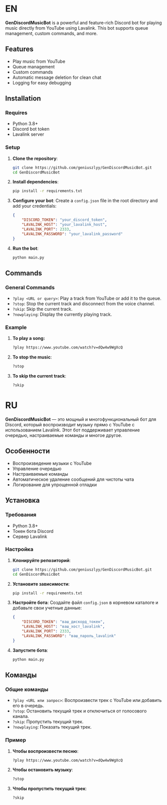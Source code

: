 # EN
**GenDiscordMusicBot** is a powerful and feature-rich Discord bot for playing music directly from YouTube using Lavalink. This bot supports queue management, custom commands, and more.

## Features
- Play music from YouTube
- Queue management
- Custom commands
- Automatic message deletion for clean chat
- Logging for easy debugging

## Installation
### Requires
- Python 3.8+
- Discord bot token
- Lavalink server

### Setup
1. **Clone the repository**:
    ```bash
    git clone https://github.com/geniuszlyy/GenDiscordMusicBot.git
    cd GenDiscordMusicBot
    ```

2. **Install dependencies**:
    ```bash
    pip install -r requirements.txt
    ```

3. **Configure your bot**:
    Create a `config.json` file in the root directory and add your credentials:
    ```json
    {
        "DISCORD_TOKEN": "your_discord_token",
        "LAVALINK_HOST": "your_lavalink_host",
        "LAVALINK_PORT": 2333,
        "LAVALINK_PASSWORD": "your_lavalink_password"
    }
    ```

4. **Run the bot**:
    ```bash
    python main.py
    ```

## Commands

### General Commands
- `?play <URL or query>`: Play a track from YouTube or add it to the queue.
- `?stop`: Stop the current track and disconnect from the voice channel.
- `?skip`: Skip the current track.
- `?nowplaying`: Display the currently playing track.

### Example
1. **To play a song:**
    ```markdown
    ?play https://www.youtube.com/watch?v=dQw4w9WgXcQ
    ```
2. **To stop the music**:
    ```markdown
    ?stop
    ```
3. **To skip the current track**:
    ```markdown
    ?skip
    ```


# RU
**GenDiscordMusicBot** — это мощный и многофункциональный бот для Discord, который воспроизводит музыку прямо с YouTube с использованием Lavalink. Этот бот поддерживает управление очередью, настраиваемые команды и многое другое.

## Особенности
- Воспроизведение музыки с YouTube
- Управление очередью
- Настраиваемые команды
- Автоматическое удаление сообщений для чистоты чата
- Логирование для упрощенной отладки

## Установка
### Требования
- Python 3.8+
- Токен бота Discord
- Сервер Lavalink

### Настройка
1. **Клонируйте репозиторий**:
    ```bash
    git clone https://github.com/geniuszlyy/GenDiscordMusicBot.git
    cd GenDiscordMusicBot
    ```

2. **Установите зависимости**:
    ```bash
    pip install -r requirements.txt
    ```

3. **Настройте бота**:
    Создайте файл `config.json` в корневом каталоге и добавьте свои учетные данные:
    ```json
    {
        "DISCORD_TOKEN": "ваш_дискорд_токен",
        "LAVALINK_HOST": "ваш_хост_lavalink",
        "LAVALINK_PORT": 2333,
        "LAVALINK_PASSWORD": "ваш_пароль_lavalink"
    }
    ```

4. **Запустите бота**:
    ```bash
    python main.py
    ```

## Команды

### Общие команды
- `?play <URL или запрос>`: Воспроизвести трек с YouTube или добавить его в очередь.
- `?stop`: Остановить текущий трек и отключиться от голосового канала.
- `?skip`: Пропустить текущий трек.
- `?nowplaying`: Показать текущий трек.

### Пример
1. **Чтобы воспроизвести песню**:
    ```markdown
    ?play https://www.youtube.com/watch?v=dQw4w9WgXcQ
    ```
2. **Чтобы остановить музыку**:
    ```markdown
    ?stop
    ```
3. **Чтобы пропустить текущий трек**:
    ```markdown
    ?skip
    ```

